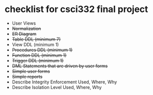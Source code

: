 checklist for csci332 final project
==========================

+ User Views
+ ~~Normalization~~
+ ~~ER Diagram~~
+ ~~Table DDL (minimum 7)~~
+ View DDL (minimum 1)
+ ~~Procedures DDL (minimum 1)~~
+ ~~Function DDL (minimum 1)~~
+ ~~Trigger DDL (minimum 1)~~
+ ~~DML Statements that are driven by user forms~~
+ ~~Simple user forms~~
+ ~~Simple reports~~
+ Describe Integrity Enforcement Used, Where, Why
+ Describe Isolation Level Used, Where, Why
